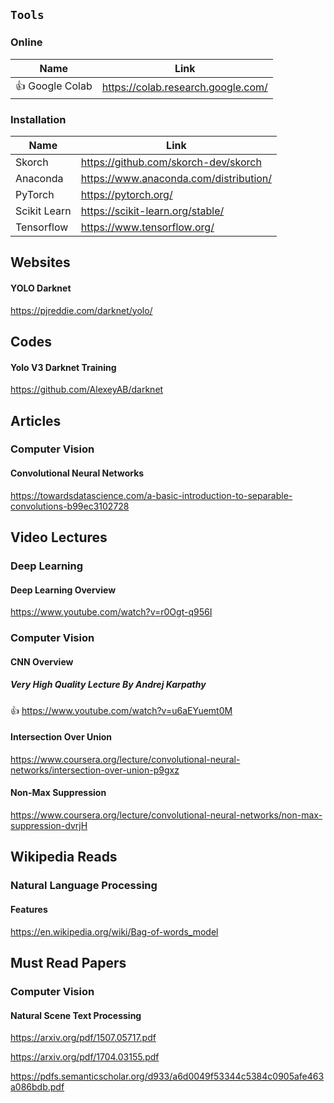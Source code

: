 ## `Tools`

### Online

| Name | Link |
| --- | --- |
| :+1: Google Colab | https://colab.research.google.com/ |

### Installation

| Name | Link |
| --- | --- |
| Skorch | https://github.com/skorch-dev/skorch |
| Anaconda | https://www.anaconda.com/distribution/ |
| PyTorch | https://pytorch.org/ |
| Scikit Learn | https://scikit-learn.org/stable/ |
| Tensorflow | https://www.tensorflow.org/ |


## Websites

#### YOLO Darknet
https://pjreddie.com/darknet/yolo/


## Codes

#### Yolo V3 Darknet Training
https://github.com/AlexeyAB/darknet


## Articles

### Computer Vision

#### Convolutional Neural Networks
https://towardsdatascience.com/a-basic-introduction-to-separable-convolutions-b99ec3102728


## Video Lectures

### Deep Learning

#### Deep Learning Overview
https://www.youtube.com/watch?v=r0Ogt-q956I

### Computer Vision

#### CNN Overview

##### Very High Quality Lecture By Andrej Karpathy
:+1: https://www.youtube.com/watch?v=u6aEYuemt0M

#### Intersection Over Union
https://www.coursera.org/lecture/convolutional-neural-networks/intersection-over-union-p9gxz

#### Non-Max Suppression
https://www.coursera.org/lecture/convolutional-neural-networks/non-max-suppression-dvrjH


## Wikipedia Reads

### Natural Language Processing

#### Features
https://en.wikipedia.org/wiki/Bag-of-words_model


## Must Read Papers

### Computer Vision

#### Natural Scene Text Processing
https://arxiv.org/pdf/1507.05717.pdf 

https://arxiv.org/pdf/1704.03155.pdf 

https://pdfs.semanticscholar.org/d933/a6d0049f53344c5384c0905afe463a086bdb.pdf
